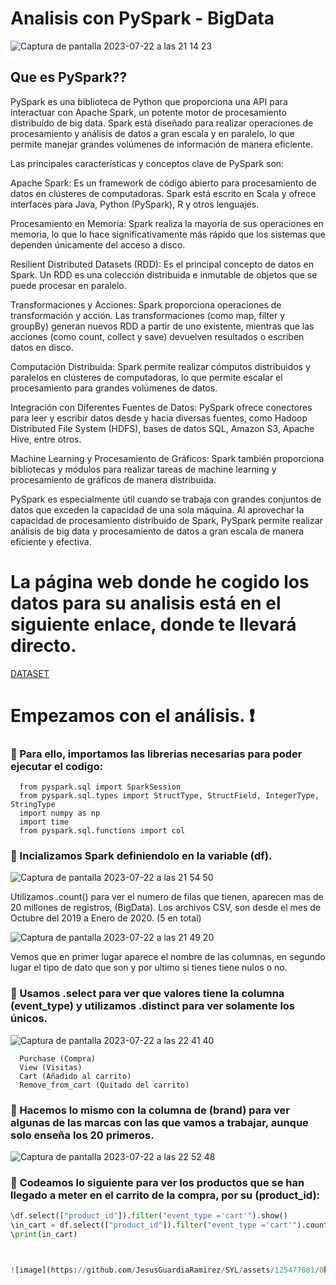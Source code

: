 # Analisis con PySpark - BigData

![Captura de pantalla 2023-07-22 a las 21 14 23](https://github.com/JesusGuardiaRamirez/SYL/assets/125477881/21c1e4f9-9715-4c1b-8201-39aa8017a050)



## Que es PySpark??


PySpark es una biblioteca de Python que proporciona una API para interactuar con Apache Spark, un potente motor de procesamiento distribuido de big data. Spark está diseñado para realizar operaciones de procesamiento y análisis de datos a gran escala y en paralelo, lo que permite manejar grandes volúmenes de información de manera eficiente.

Las principales características y conceptos clave de PySpark son:

Apache Spark: Es un framework de código abierto para procesamiento de datos en clústeres de computadoras. Spark está escrito en Scala y ofrece interfaces para Java, Python (PySpark), R y otros lenguajes.

Procesamiento en Memoria: Spark realiza la mayoría de sus operaciones en memoria, lo que lo hace significativamente más rápido que los sistemas que dependen únicamente del acceso a disco.

Resilient Distributed Datasets (RDD): Es el principal concepto de datos en Spark. Un RDD es una colección distribuida e inmutable de objetos que se puede procesar en paralelo.

Transformaciones y Acciones: Spark proporciona operaciones de transformación y acción. Las transformaciones (como map, filter y groupBy) generan nuevos RDD a partir de uno existente, mientras que las acciones (como count, collect y save) devuelven resultados o escriben datos en disco.

Computación Distribuida: Spark permite realizar cómputos distribuidos y paralelos en clústeres de computadoras, lo que permite escalar el procesamiento para grandes volúmenes de datos.

Integración con Diferentes Fuentes de Datos: PySpark ofrece conectores para leer y escribir datos desde y hacia diversas fuentes, como Hadoop Distributed File System (HDFS), bases de datos SQL, Amazon S3, Apache Hive, entre otros.

Machine Learning y Procesamiento de Gráficos: Spark también proporciona bibliotecas y módulos para realizar tareas de machine learning y procesamiento de gráficos de manera distribuida.

PySpark es especialmente útil cuando se trabaja con grandes conjuntos de datos que exceden la capacidad de una sola máquina. Al aprovechar la capacidad de procesamiento distribuido de Spark, PySpark permite realizar análisis de big data y procesamiento de datos a gran escala de manera eficiente y efectiva.





# La página web donde he cogido los datos para su analisis está en el siguiente enlace, donde te llevará directo.



[DATASET](https://www.kaggle.com/datasets/mkechinov/ecommerce-events-history-in-cosmetics-shop)



# Empezamos con el análisis. :heavy_exclamation_mark:

### :pushpin: Para ello, importamos las librerias necesarias para poder ejecutar el codigo:

      from pyspark.sql import SparkSession
      from pyspark.sql.types import StructType, StructField, IntegerType, StringType
      import numpy as np
      import time
      from pyspark.sql.functions import col


### :pushpin: Incializamos Spark definiendolo en la variable (df).

![Captura de pantalla 2023-07-22 a las 21 54 50](https://github.com/JesusGuardiaRamirez/SYL/assets/125477881/301f2d24-2c0c-4843-ac0b-f57e9fe2bf50)

Utilizamos .count() para ver el numero de filas que tienen, aparecen mas de 20 millones de registros, (BigData). Los archivos CSV, son desde el mes de Octubre del 2019 a Enero de 2020. (5 en total)

![Captura de pantalla 2023-07-22 a las 21 49 20](https://github.com/JesusGuardiaRamirez/SYL/assets/125477881/70088877-62db-4684-b8f5-48da390e597d)



Vemos que en primer lugar aparece el nombre de las columnas, en segundo lugar el tipo de dato que son y por ultimo si tienes tiene nulos o no. 



### :pushpin: Usamos .select para ver que valores tiene la columna (event_type) y utilizamos .distinct para ver solamente los únicos. 


![Captura de pantalla 2023-07-22 a las 22 41 40](https://github.com/JesusGuardiaRamirez/SYL/assets/125477881/c191216d-31fc-481e-983b-25965eb3ebcb)


      Purchase (Compra)
      View (Visitas)
      Cart (Añadido al carrito)     
      Remove_from_cart (Quitado del carrito)



### :pushpin: Hacemos lo mismo con la columna de (brand) para ver algunas de las marcas con las que vamos a trabajar, aunque solo enseña los 20 primeros.


![Captura de pantalla 2023-07-22 a las 22 52 48](https://github.com/JesusGuardiaRamirez/SYL/assets/125477881/173a30f7-1323-42ae-ba3e-004565382da6)


### :pushpin: Codeamos lo siguiente para ver los productos que se han llegado a meter en el carrito de la compra, por su (product_id):


```python
\df.select(["product_id"]).filter("event_type ='cart'").show()
\in_cart = df.select(["product_id"]).filter("event_type ='cart'").count()
\print(in_cart)



![image](https://github.com/JesusGuardiaRamirez/SYL/assets/125477881/0b8f2609-7dc3-464d-bf66-21e62c2d0767)

